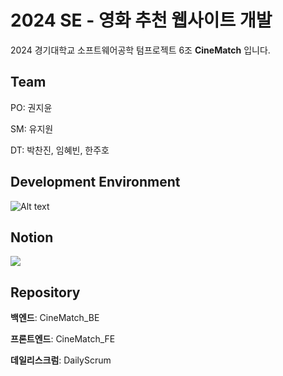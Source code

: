 # 2024 SE - 영화 추천 웹사이트 개발

2024 경기대학교 소프트웨어공학 텀프로젝트 6조 **CineMatch** 입니다.

## Team
PO: 권지윤

SM: 유지원

DT: 박찬진, 임혜빈, 한주호

## Development Environment

![Alt text](<https://img.shields.io/badge/Spring%20Boot-6DB33F.svg?style=for-the-badge&logo=Spring-Boot&logoColor=white>)

## Notion

<a href="https://www.notion.so/53dc0c9c853045a0a57abb8f1ddd02cb?v=106bea4441ad43128a3621c0a0405b29" target="_blank">
<img src="https://img.shields.io/badge/Notion-000000.svg?style=for-the-badge&logo=Notion&logoColor=white"/></a>

## Repository

**백엔드**: CineMatch_BE

**프론트엔드**: CineMatch_FE

**데일리스크럼**: DailyScrum
